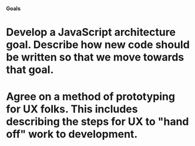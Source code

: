 **Goals**
# Develop a JavaScript architecture goal. Describe how new code should be written so that we move towards that goal.
# Agree on a method of prototyping for UX folks. This includes describing the steps for UX to "hand off" work to development.

